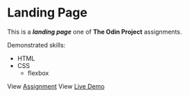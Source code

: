 # Landing Page

This is a ***landing page*** one of **The Odin Project** assignments.

Demonstrated skills:
- HTML
- CSS
    - flexbox

View [Assignment](https://www.theodinproject.com/lessons/foundations-landing-page#assignment)
View [Live Demo](https://volodimeru.github.io/landing-page/)
